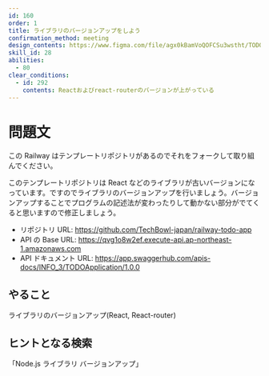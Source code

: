 ```yaml
---
id: 160
order: 1
title: ライブラリのバージョンアップをしよう
confirmation_method: meeting
design_contents: https://www.figma.com/file/agx0kBamVoQOFCSu3wstht/TODO_app?node-id=0%3A1
skill_id: 28
abilities:
  - 80
clear_conditions:
  - id: 292
    contents: Reactおよびreact-routerのバージョンが上がっている
---
```


# 問題文

この Railway はテンプレートリポジトリがあるのでそれをフォークして取り組んでください。

このテンプレートリポジトリは React などのライブラリが古いバージョンになっています。ですのでライブラリのバージョンアップを行いましょう。バージョンアップすることでプログラムの記述法が変わったりして動かない部分がでてくると思いますので修正しましょう。

- リポジトリ URL: https://github.com/TechBowl-japan/railway-todo-app
- API の Base URL: https://qvg1o8w2ef.execute-api.ap-northeast-1.amazonaws.com
- API ドキュメント URL: https://app.swaggerhub.com/apis-docs/INFO_3/TODOApplication/1.0.0

## やること

ライブラリのバージョンアップ(React, React-router)

## ヒントとなる検索

「Node.js ライブラリ バージョンアップ」

